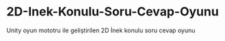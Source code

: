 # 2D-Inek-Konulu-Soru-Cevap-Oyunu
Unity oyun mototru ile geliştirilen 2D İnek konulu soru cevap oyunu
